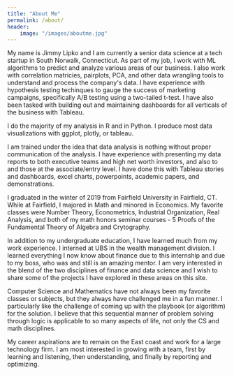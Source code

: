 ```yaml
---
title: "About Me"
permalink: /about/
header:
    image: "/images/aboutme.jpg"
---
```


My name is Jimmy Lipko and I am currently a senior data science at a tech startup in South Norwalk, Connecticut. As part of my job, I work with ML algorithms to predict and analyze various areas of our business. I also work with correlation matricies, pairplots, PCA, and other data wrangling tools to understand and process the company's data. I have experience with hypothesis testing techinques to gauge the success of marketing campaigns, specifically A/B testing using a two-tailed t-test. I have also been tasked with building out and maintaining dashboards for all verticals of the business with Tableau. 

I do the majority of my analysis in R and in Python. I produce most data visualizations with ggplot, plotly, or tableau. 

I am trained under the idea that data analysis is nothing without proper communication of the analysis. I have experience with presenting my data reports to both executive teams and high net worth investors, and also to and those at the associate/entry level. I have done this with Tableau stories and dashboards, excel charts, powerpoints, academic papers, and demonstrations.

I graduated in the winter of 2019 from Fairfield University in Fairfield, CT. While at Fairfield, I majored in Math and minored in Economics. My favorite classes were Number Theory, Econometrics, Industrial Organization, Real Analysis, and both of my math honors seminar courses - 5 Proofs of the Fundamental Theory of Algebra and Crytography.

In addition to my undergraduate education, I have learned much from my work experience. I interned at UBS in the wealth management division. I learned everything I now know about finance due to this internship and due to my boss, who was and still is an amazing mentor. I am very interested in the blend of the two disciplines of finance and data science and I wish to share some of the projects I have explored in these areas on this site. 

Computer Science and Mathematics have not always been my favorite classes or subjects, but they always have challenged me in a fun manner. I particularly like the challenge of coming up with the playbook (or algorithm) for the solution. I believe that this sequential manner of problem solving through logic is applicable to so many aspects of life, not only the CS and math disciplines. 

My career aspirations are to remain on the East coast and work for a large technology firm. I am most interested in growing with a team, first by learning and listening, then understanding, and finally by reporting and optimizing. 
